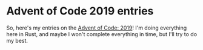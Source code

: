 # Advent of Code 2019 entries

So, here's my entries on the [Advent of Code: 2019](https://adventofcode.com/2019/)!
I'm doing everything here in Rust, and maybe I won't complete everything in time, but I'll try to do my best.
